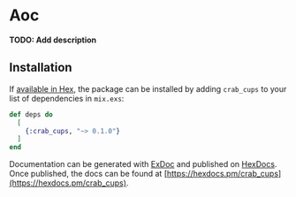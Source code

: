 # Aoc

**TODO: Add description**

## Installation

If [available in Hex](https://hex.pm/docs/publish), the package can be installed
by adding `crab_cups` to your list of dependencies in `mix.exs`:

```elixir
def deps do
  [
    {:crab_cups, "~> 0.1.0"}
  ]
end
```

Documentation can be generated with [ExDoc](https://github.com/elixir-lang/ex_doc)
and published on [HexDocs](https://hexdocs.pm). Once published, the docs can
be found at [https://hexdocs.pm/crab_cups](https://hexdocs.pm/crab_cups).


